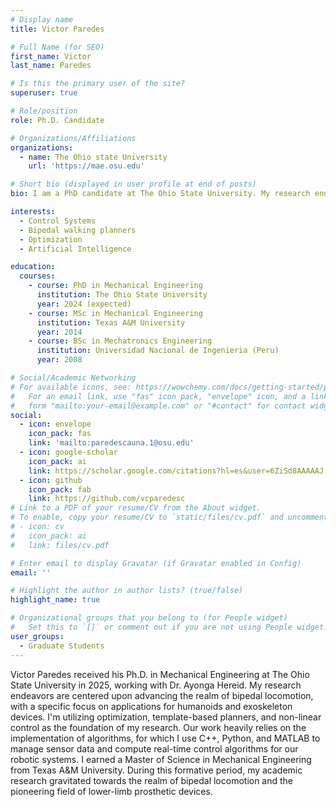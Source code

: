 ```yaml
---
# Display name
title: Victor Paredes

# Full Name (for SEO)
first_name: Victor
last_name: Paredes

# Is this the primary user of the site?
superuser: true

# Role/position
role: Ph.D. Candidate

# Organizations/Affiliations
organizations:
  - name: The Ohio state University
    url: 'https://mae.osu.edu'

# Short bio (displayed in user profile at end of posts)
bio: I am a PhD candidate at The Ohio State University. My research endeavors are centered upon humanoids and exoskeleton devices.

interests:
  - Control Systems
  - Bipedal walking planners
  - Optimization
  - Artificial Intelligence

education:
  courses:
    - course: PhD in Mechanical Engineering
      institution: The Ohio State University
      year: 2024 (expected)
    - course: MSc in Mechanical Engineering
      institution: Texas A&M University
      year: 2014
    - course: BSc in Mechatronics Engineering
      institution: Universidad Nacional de Ingenieria (Peru)
      year: 2008

# Social/Academic Networking
# For available icons, see: https://wowchemy.com/docs/getting-started/page-builder/#icons
#   For an email link, use "fas" icon pack, "envelope" icon, and a link in the
#   form "mailto:your-email@example.com" or "#contact" for contact widget.
social:
  - icon: envelope
    icon_pack: fas
    link: 'mailto:paredescauna.1@osu.edu'
  - icon: google-scholar
    icon_pack: ai
    link: https://scholar.google.com/citations?hl=es&user=6ZiSd8AAAAAJ
  - icon: github
    icon_pack: fab
    link: https://github.com/vcparedesc
# Link to a PDF of your resume/CV from the About widget.
# To enable, copy your resume/CV to `static/files/cv.pdf` and uncomment the lines below.
# - icon: cv
#   icon_pack: ai
#   link: files/cv.pdf

# Enter email to display Gravatar (if Gravatar enabled in Config)
email: ''

# Highlight the author in author lists? (true/false)
highlight_name: true

# Organizational groups that you belong to (for People widget)
#   Set this to `[]` or comment out if you are not using People widget.
user_groups:
  - Graduate Students
---
```

Victor Paredes received his Ph.D. in Mechanical Engineering at The Ohio State University in 2025, working with Dr. Ayonga Hereid. My research endeavors are centered upon advancing the realm of bipedal locomotion, with a specific focus on applications for humanoids and exoskeleton devices. I'm utilizing optimization, template-based planners, and non-linear control as the foundation of my research. Our work heavily relies on the implementation of algorithms, for which I use C++, Python, and MATLAB to manage sensor data and compute real-time control algorithms for our robotic systems. I earned a Master of Science in Mechanical Engineering from Texas A&M University. During this formative period, my academic research gravitated towards the realm of bipedal locomotion and the pioneering field of lower-limb prosthetic devices.
